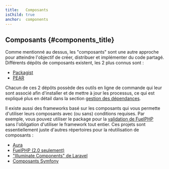 ```yaml
---
title:   Composants
isChild: true
anchor:  components
---
```


## Composants {#components_title}

Comme mentionné au dessus, les "composants" sont une autre approche pour atteindre l'objectif de créer, distribuer et 
implémenter du code partagé. Différents dépôts de composants existent, les 2 plus connus sont :

* [Packagist](#composer_et_packagist)
* [PEAR](#pear)

Chacun de ces 2 dépôts possède des outils en ligne de commande qui leur sont associé afin d'installer et de mettre à 
jour les processus, ce qui est expliqué plus en détail dans la section [gestion des dépendances][dm].

Il existe aussi des frameworks basé sur les composants qui vous permette d'utiliser leurs composants avec (ou sans) 
conditions requises. Par exemple, vous pouvez utiliser le package pour la [validation de FuelPHP][fuelval] sans 
l'obligation d'utiliser le framework tout entier. Ces projets sont essentiellement juste d'autres répertoires pour 
la réutilisation de composants :

  [dm]: #la_gestion_des_dépendances
  [fuelval]: https://github.com/fuelphp/validation

* [Aura](http://auraphp.github.com/)
* [FuelPHP (2.0 seulement)](https://github.com/fuelphp)
* ["Illuminate Components" de Laravel](https://github.com/illuminate)
* [Composants Symfony](http://symfony.com/fr/doc/current/components/index.html)
